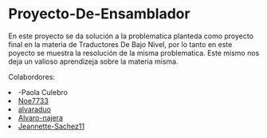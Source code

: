 # Proyecto-De-Ensamblador

En este proyecto se da solución a la problematica planteda como proyecto final en la materia de Traductores De Bajo Nivel, por lo tanto en este poyecto se muestra la resolución de la misma problematica.
Este mismo nos deja un valioso aprendizeja sobre la materia misma.

Colabordores:
<li>-Paola Culebro</li>
<li><a href="https://github.com/Noe7733">Noe7733</a></li>
<li><a href="https://github.com/alvaraduo">alvaraduo</a></li>
<li><a href="https://github.com/Alvaro-najera">Alvaro-najera</a></li>
<li><a href="https://github.com/Jeannette-Sachez11">Jeannette-Sachez11</a></li>
